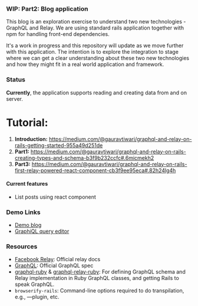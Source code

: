 ### WIP: Part2: Blog application

This blog is an exploration exercise to understand two new technologies - GraphQL and Relay. We are using standard rails application together with npm for handling front-end dependencies.

It's a work in progress and this repository will update as we move further with this application. The intention is to explore the integration to stage where we can get a clear understanding about these two new technologies and how they might fit in a real world application and framework.

### Status

**Currently**, the application supports reading and creating data from and on server.

# Tutorial:
1. **Introduction:** https://medium.com/@gauravtiwari/graphql-and-relay-on-rails-getting-started-955a49d251de
2. **Part1:** https://medium.com/@gauravtiwari/graphql-and-relay-on-rails-creating-types-and-schema-b3f9b232ccfc#.6micmekh2
3. **Part3:** https://medium.com/@gauravtiwari/graphql-and-relay-on-rails-first-relay-powered-react-component-cb3f9ee95eca#.82h24lg4h

#### Current features
* List posts using react component

### Demo Links
* [Demo blog](https://relay-rails-blog.herokuapp.com/)
* [GraphiQL query editor](https://relay-rails-blog.herokuapp.com/editor)

### Resources

* [Facebook Relay](https://facebook.github.io/relay/): Official relay docs
* [GraphQL](http://facebook.github.io/graphql/): Official GraphQL spec
* [graphql-ruby](https://github.com/rmosolgo/graphql-ruby) & [graphql-relay-ruby](https://github.com/rmosolgo/graphql-relay-ruby): For defining GraphQL schema and Relay implementation in Ruby GraphQL classes, and getting Rails to speak GraphQL.
* ```browserify-rails```: Command-line options required to do transpilation, e.g., —plugin, etc.
